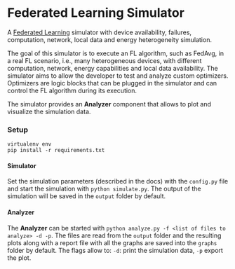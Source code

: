 # Federated Learning Simulator
A [Federated Learning](https://arxiv.org/abs/1602.05629) simulator with device availability, failures, computation,
network, local data and energy heterogeneity simulation.

The goal of this simulator is to execute an FL algorithm, such as FedAvg, in a real FL scenario, i.e., many
heterogeneous devices, with different computation, network, energy capabilities and local data availability.
The simulator aims to allow the developer to test and analyze custom optimizers.
Optimizers are logic blocks that can be plugged in the simulator and can control the
FL algorithm during its execution.

The simulator provides an **Analyzer** component that allows to plot and visualize the simulation data.

### Setup
```
virtualenv env
pip install -r requirements.txt
```

#### Simulator
Set the simulation parameters (described in the docs) with the ```config.py``` file and start the simulation with
```python simulate.py```.  The output of the simulation will be saved in the ```output``` folder by default.

#### Analyzer
The **Analyzer** can be started with ```python analyze.py -f <list of files to analyze> -d -p```. The files are
read from the ```output``` folder and the resulting plots along with a report file with all the graphs are saved into
the ```graphs``` folder by default. The flags allow to: ```-d```: print the simulation data, ```-p``` export the
plot.
